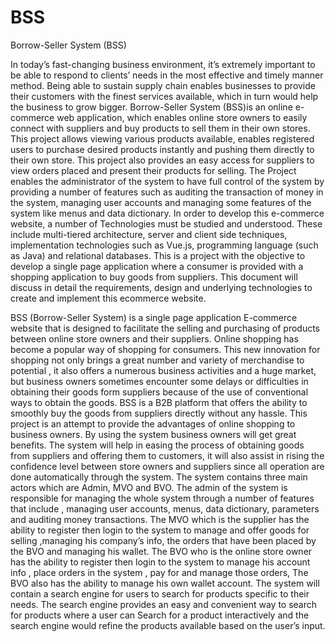 # BSS
Borrow-Seller System (BSS)

In today’s fast-changing business environment, it’s extremely important to be able to respond to
clients’ needs in the most effective and timely manner method. Being able to sustain supply chain
enables businesses to provide their customers with the finest services available, which in turn
would help the business to grow bigger. Borrow-Seller System (BSS)is an online e-commerce
web application, which enables online store owners to easily connect with suppliers and buy
products to sell them in their own stores. This project allows viewing various products available,
enables registered users to purchase desired products instantly and pushing them directly to their
own store. This project also provides an easy access for suppliers to view orders placed and present
their products for selling. The Project enables the administrator of the system to have full control
of the system by providing a number of features such as auditing the transaction of money in the
system, managing user accounts and managing some features of the system like menus and data
dictionary.
In order to develop this e-commerce website, a number of Technologies must be studied and
understood. These include multi-tiered architecture, server and client side techniques,
implementation technologies such as Vue.js, programming language (such as Java) and relational
databases. This is a project with the objective to develop a single page application where a
consumer is provided with a shopping application to buy goods from suppliers.
This document will discuss in detail the requirements, design and underlying technologies to create
and implement this ecommerce website.

BSS (Borrow-Seller System) is a single page application E-commerce website that is designed to
facilitate the selling and purchasing of products between online store owners and their suppliers.
Online shopping has become a popular way of shopping for consumers. This new innovation
for shopping not only brings a great number and variety of merchandise to potential , it
also offers a numerous business activities and a huge market, but business owners sometimes
encounter some delays or difficulties in obtaining their goods form suppliers because of the use of
conventional ways to obtain the goods. BSS is a B2B platform that offers the ability to smoothly
buy the goods from suppliers directly without any hassle. This project is an attempt to provide the
advantages of online shopping to business owners. By using the system business owners will get
great benefits. The system will help in easing the process of obtaining goods from suppliers and
offering them to customers, it will also assist in rising the confidence level between store owners
and suppliers since all operation are done automatically through the system. The system contains
three main actors which are Admin, MVO and BVO. The admin of the system is responsible for
managing the whole system through a number of features that include , managing user accounts,
menus, data dictionary, parameters and auditing money transactions. The MVO which is the
supplier has the ability to register then login to the system to manage and offer goods for
selling ,managing his company’s info, the orders that have been placed by the BVO and
managing his wallet. The BVO who is the online store owner has the ability to register then login
to the system to manage his account info , place orders in the system , pay for and manage those
orders, The BVO also has the ability to manage his own wallet account. The system will contain a
search engine for users to search for products specific to their needs. The search engine provides
an easy and convenient way to search for products where a user can Search for a product
interactively and the search engine would refine the products available based on the user’s input.
